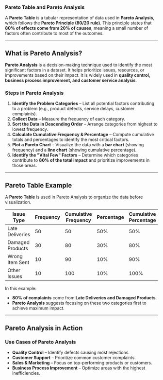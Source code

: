 ### **Pareto Table and Pareto Analysis**  

A **Pareto Table** is a tabular representation of data used in **Pareto Analysis**, which follows the **Pareto Principle (80/20 rule)**. This principle states that **80% of effects come from 20% of causes**, meaning a small number of factors often contribute to most of the outcomes.  

---

## **What is Pareto Analysis?**  
**Pareto Analysis** is a decision-making technique used to identify the most significant factors in a dataset. It helps prioritize issues, resources, or improvements based on their impact. It is widely used in **quality control, business process improvement, and customer service analysis**.  

### **Steps in Pareto Analysis**
1. **Identify the Problem Categories** – List all potential factors contributing to a problem (e.g., product defects, service delays, customer complaints).  
2. **Collect Data** – Measure the frequency of each category.  
3. **Sort the Data in Descending Order** – Arrange categories from highest to lowest frequency.  
4. **Calculate Cumulative Frequency & Percentage** – Compute cumulative totals and percentages to identify the most critical factors.  
5. **Plot a Pareto Chart** – Visualize the data with a **bar chart** (showing frequency) and a **line chart** (showing cumulative percentage).  
6. **Identify the "Vital Few" Factors** – Determine which categories contribute to **80% of the total impact** and prioritize improvements in those areas.  

---

## **Pareto Table Example**
A **Pareto Table** is used in Pareto Analysis to organize the data before visualization.

| **Issue Type**     | **Frequency** | **Cumulative Frequency** | **Percentage** | **Cumulative Percentage** |
|--------------------|-------------|-------------------------|-------------|-------------------------|
| Late Deliveries   | 50          | 50                      | 50%         | 50%                     |
| Damaged Products  | 30          | 80                      | 30%         | 80%                     |
| Wrong Item Sent   | 10          | 90                      | 10%         | 90%                     |
| Other Issues      | 10          | 100                     | 10%         | 100%                    |

In this example:
- **80% of complaints** come from **Late Deliveries and Damaged Products**.
- **Pareto Analysis** suggests focusing on these two categories first to achieve maximum impact.

---

## **Pareto Analysis in Action**
### **Use Cases of Pareto Analysis**
- **Quality Control** – Identify defects causing most rejections.  
- **Customer Support** – Prioritize common customer complaints.  
- **Sales & Marketing** – Focus on top-performing products or customers.  
- **Business Process Improvement** – Optimize areas with the highest inefficiencies.  
